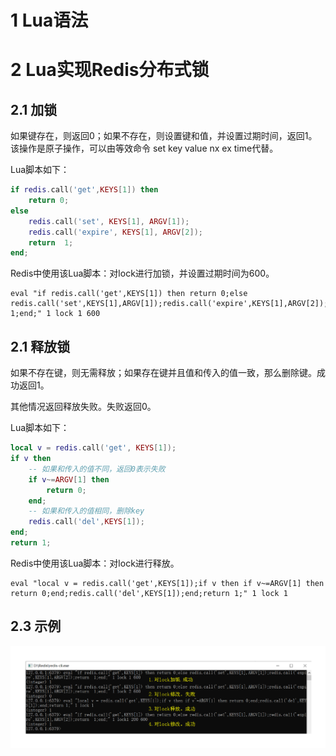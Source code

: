 
# 1 Lua语法



# 2 Lua实现Redis分布式锁

## 2.1 加锁

如果键存在，则返回0；如果不存在，则设置键和值，并设置过期时间，返回1。该操作是原子操作，可以由等效命令 set key value nx ex time代替。

Lua脚本如下：

```lua
if redis.call('get',KEYS[1]) then 
    return 0;
else 
    redis.call('set', KEYS[1], ARGV[1]);
    redis.call('expire', KEYS[1], ARGV[2]);
    return  1;
end;
```

Redis中使用该Lua脚本：对lock进行加锁，并设置过期时间为600。

```redis
eval "if redis.call('get',KEYS[1]) then return 0;else redis.call('set',KEYS[1],ARGV[1]);redis.call('expire',KEYS[1],ARGV[2]);return  1;end;" 1 lock 1 600
```

## 2.1 释放锁

如果不存在键，则无需释放；如果存在键并且值和传入的值一致，那么删除键。成功返回1。

其他情况返回释放失败。失败返回0。

Lua脚本如下：

```lua
local v = redis.call('get', KEYS[1]);
if v then 
    -- 如果和传入的值不同，返回0表示失败
    if v~=ARGV[1] then 
        return 0;
    end;
    -- 如果和传入的值相同，删除key
    redis.call('del',KEYS[1]);
end;
return 1;
```

Redis中使用该Lua脚本：对lock进行释放。

```redis
eval "local v = redis.call('get',KEYS[1]);if v then if v~=ARGV[1] then return 0;end;redis.call('del',KEYS[1]);end;return 1;" 1 lock 1
```

## 2.3 示例

![](../assets/images/Redis/B/1.png)

